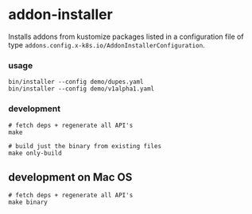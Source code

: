 # addon-installer
Installs addons from kustomize packages listed in a
configuration file of type `addons.config.x-k8s.io/AddonInstallerConfiguration`.

### usage
```shell
bin/installer --config demo/dupes.yaml
bin/installer --config demo/v1alpha1.yaml
```

### development
```shell
# fetch deps + regenerate all API's
make

# build just the binary from existing files
make only-build
```

## development on Mac OS
```shell
# fetch deps + regenerate all API's
make binary

```
